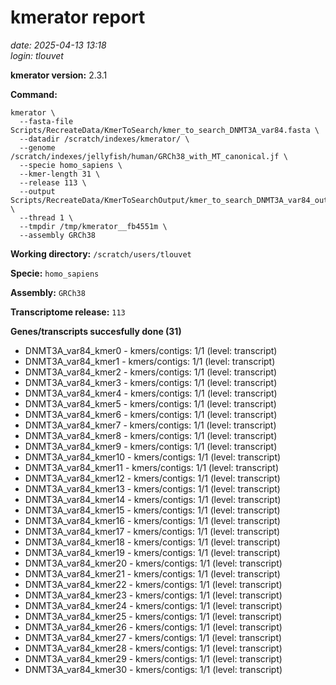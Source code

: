 # kmerator report
*date: 2025-04-13 13:18*  
*login: tlouvet*

**kmerator version:** 2.3.1

**Command:**

```
kmerator \
  --fasta-file Scripts/RecreateData/KmerToSearch/kmer_to_search_DNMT3A_var84.fasta \
  --datadir /scratch/indexes/kmerator/ \
  --genome /scratch/indexes/jellyfish/human/GRCh38_with_MT_canonical.jf \
  --specie homo_sapiens \
  --kmer-length 31 \
  --release 113 \
  --output Scripts/RecreateData/KmerToSearchOutput/kmer_to_search_DNMT3A_var84_output \
  --thread 1 \
  --tmpdir /tmp/kmerator__fb4551m \
  --assembly GRCh38
```

**Working directory:** `/scratch/users/tlouvet`

**Specie:** `homo_sapiens`

**Assembly:** `GRCh38`

**Transcriptome release:** `113`

**Genes/transcripts succesfully done (31)**

- DNMT3A_var84_kmer0 - kmers/contigs: 1/1 (level: transcript)
- DNMT3A_var84_kmer1 - kmers/contigs: 1/1 (level: transcript)
- DNMT3A_var84_kmer2 - kmers/contigs: 1/1 (level: transcript)
- DNMT3A_var84_kmer3 - kmers/contigs: 1/1 (level: transcript)
- DNMT3A_var84_kmer4 - kmers/contigs: 1/1 (level: transcript)
- DNMT3A_var84_kmer5 - kmers/contigs: 1/1 (level: transcript)
- DNMT3A_var84_kmer6 - kmers/contigs: 1/1 (level: transcript)
- DNMT3A_var84_kmer7 - kmers/contigs: 1/1 (level: transcript)
- DNMT3A_var84_kmer8 - kmers/contigs: 1/1 (level: transcript)
- DNMT3A_var84_kmer9 - kmers/contigs: 1/1 (level: transcript)
- DNMT3A_var84_kmer10 - kmers/contigs: 1/1 (level: transcript)
- DNMT3A_var84_kmer11 - kmers/contigs: 1/1 (level: transcript)
- DNMT3A_var84_kmer12 - kmers/contigs: 1/1 (level: transcript)
- DNMT3A_var84_kmer13 - kmers/contigs: 1/1 (level: transcript)
- DNMT3A_var84_kmer14 - kmers/contigs: 1/1 (level: transcript)
- DNMT3A_var84_kmer15 - kmers/contigs: 1/1 (level: transcript)
- DNMT3A_var84_kmer16 - kmers/contigs: 1/1 (level: transcript)
- DNMT3A_var84_kmer17 - kmers/contigs: 1/1 (level: transcript)
- DNMT3A_var84_kmer18 - kmers/contigs: 1/1 (level: transcript)
- DNMT3A_var84_kmer19 - kmers/contigs: 1/1 (level: transcript)
- DNMT3A_var84_kmer20 - kmers/contigs: 1/1 (level: transcript)
- DNMT3A_var84_kmer21 - kmers/contigs: 1/1 (level: transcript)
- DNMT3A_var84_kmer22 - kmers/contigs: 1/1 (level: transcript)
- DNMT3A_var84_kmer23 - kmers/contigs: 1/1 (level: transcript)
- DNMT3A_var84_kmer24 - kmers/contigs: 1/1 (level: transcript)
- DNMT3A_var84_kmer25 - kmers/contigs: 1/1 (level: transcript)
- DNMT3A_var84_kmer26 - kmers/contigs: 1/1 (level: transcript)
- DNMT3A_var84_kmer27 - kmers/contigs: 1/1 (level: transcript)
- DNMT3A_var84_kmer28 - kmers/contigs: 1/1 (level: transcript)
- DNMT3A_var84_kmer29 - kmers/contigs: 1/1 (level: transcript)
- DNMT3A_var84_kmer30 - kmers/contigs: 1/1 (level: transcript)
